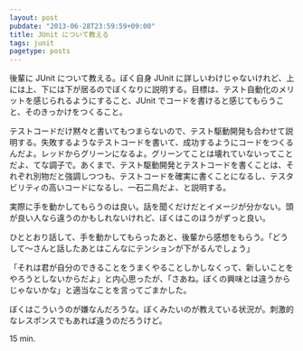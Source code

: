 ```yaml
---
layout: post
pubdate: "2013-06-28T23:59:59+09:00"
title: JUnit について教える
tags: junit
pagetype: posts
---
```

後輩に JUnit について教える。ぼく自身 JUnit に詳しいわけじゃないけれど、上には上、下には下が居るのでぼくなりに説明する。目標は、テスト自動化のメリットを感じられるようにすること、JUnit でコードを書けると感じてもらうこと、そのきっかけをつくること。

テストコードだけ黙々と書いてもつまらないので、テスト駆動開発も合わせて説明する。失敗するようなテストコードを書いて、成功するようにコードをつくるんだよ。レッドからグリーンになるよ。グリーンてことは壊れていないってことだよ、てな調子で。あくまで、テスト駆動開発とテストコードを書くことは、それぞれ別物だと強調しつつも、テストコードを確実に書くことになるし、テスタビリティの高いコードになるし、一石二鳥だよ、と説明する。

実際に手を動かしてもらうのは良い。話を聞くだけだとイメージが分かない。頭が良い人なら違うのかもしれないけれど、ぼくはこのほうがずっと良い。

ひととおり話して、手を動かしてもらったあと、後輩から感想をもらう。「どうして〜さんと話したあとはこんなにテンションが下がるんでしょう」

「それは君が自分のできることをうまくやることしかしなくって、新しいことをやろうとしないからだよ」と内心思ったが、「さあね。ぼくの興味とは違うからじゃないかな」と適当なことを言ってごまかした。

ぼくはこういうのが嫌なんだろうな。ぼくみたいのが教えている状況が。刺激的なレスポンスでもあれば違うのだろうけど。

15 min.
